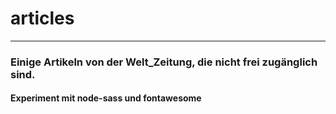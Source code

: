 # articles
---

### Einige Artikeln von der Welt_Zeitung, die nicht frei zugänglich sind.
#### Experiment mit node-sass und fontawesome
